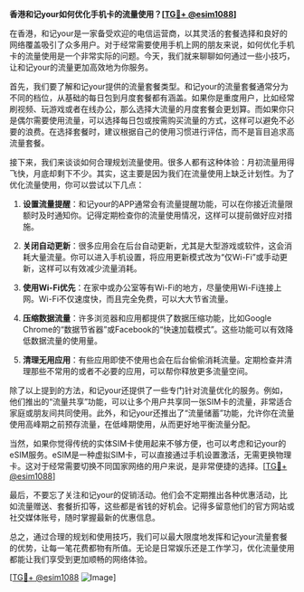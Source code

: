 **香港和记your如何优化手机卡的流量使用？[[TG💪+ @esim1088](https://t.me/s/esim1088)]**

在香港，和记your是一家备受欢迎的电信运营商，以其灵活的套餐选择和良好的网络覆盖吸引了众多用户。对于经常需要使用手机上网的朋友来说，如何优化手机卡的流量使用是一个非常实际的问题。今天，我们就来聊聊如何通过一些小技巧，让和记your的流量更加高效地为你服务。

首先，我们要了解和记your提供的流量套餐类型。和记your的流量套餐通常分为不同的档位，从基础的每日包到月度套餐都有涵盖。如果你是重度用户，比如经常刷视频、玩游戏或者在线办公，那么选择大流量的月度套餐会更划算。而如果你只是偶尔需要使用流量，可以选择每日包或按需购买流量的方式，这样可以避免不必要的浪费。在选择套餐时，建议根据自己的使用习惯进行评估，而不是盲目追求高流量套餐。

接下来，我们来谈谈如何合理规划流量使用。很多人都有这种体验：月初流量用得飞快，月底却剩下不少。其实，这主要是因为我们在流量使用上缺乏计划性。为了优化流量使用，你可以尝试以下几点：

1. **设置流量提醒**：和记your的APP通常会有流量提醒功能，可以在你接近流量限额时及时通知你。记得定期检查你的流量使用情况，这样可以提前做好应对措施。

2. **关闭自动更新**：很多应用会在后台自动更新，尤其是大型游戏或软件，这会消耗大量流量。你可以进入手机设置，将应用更新模式改为“仅Wi-Fi”或手动更新，这样可以有效减少流量消耗。

3. **使用Wi-Fi优先**：在家中或办公室等有Wi-Fi的地方，尽量使用Wi-Fi连接上网。Wi-Fi不仅速度快，而且完全免费，可以大大节省流量。

4. **压缩数据流量**：许多浏览器和应用都提供了数据压缩功能，比如Google Chrome的“数据节省器”或Facebook的“快速加载模式”。这些功能可以有效降低数据流量的使用量。

5. **清理无用应用**：有些应用即使不使用也会在后台偷偷消耗流量。定期检查并清理那些不常用的或者不必要的应用，可以帮你释放更多流量空间。

除了以上提到的方法，和记your还提供了一些专门针对流量优化的服务。例如，他们推出的“流量共享”功能，可以让多个用户共享同一张SIM卡的流量，非常适合家庭或朋友间共同使用。此外，和记your还推出了“流量储蓄”功能，允许你在流量使用高峰期之前预存流量，在低峰期使用，从而更好地平衡流量分配。

当然，如果你觉得传统的实体SIM卡使用起来不够方便，也可以考虑和记your的eSIM服务。eSIM是一种虚拟SIM卡，可以直接通过手机设置激活，无需更换物理卡。这对于经常需要切换不同国家网络的用户来说，是非常便捷的选择。[[TG💪+ @esim1088](https://t.me/s/esim1088)]

最后，不要忘了关注和记your的促销活动。他们会不定期推出各种优惠活动，比如流量赠送、套餐折扣等，这些都是省钱的好机会。记得多留意他们的官方网站或社交媒体账号，随时掌握最新的优惠信息。

总之，通过合理的规划和使用技巧，我们可以最大限度地发挥和记your流量套餐的优势，让每一笔花费都物有所值。无论是日常娱乐还是工作学习，优化流量使用都能让我们享受到更加顺畅的网络体验。

[[TG💪+ @esim1088](https://t.me/s/esim1088) ![Image](https://i.postimg.cc/4NQfJmqS/Snipaste-2025-05-13-00-14-12.png)]